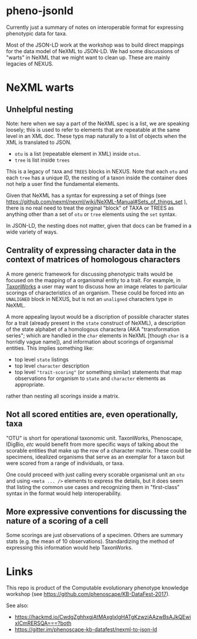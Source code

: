 pheno-jsonld
============

Currently just a summary of notes on interoperable format for expressing phenotypic data for taxa.

Most of the JSON-LD work at the workshop was to build direct mappings for the data model of NeXML
to JSON-LD.
We had some discussions of "warts" in NeXML that we might want to clean up.
These are mainly legacies of NEXUS.

# NeXML warts

## Unhelpful nesting
Note: here when we say a part of the NeXML spec is a list, we are speaking loosely; this
    is used to refer to elements that are repeatable at the same level in an XML doc.
These typs map naturally to a list of objects when the XML is translated to JSON.

  * `otu` is a list (repeatable element in XML) inside `otus`.
  * `tree` is  list inside `trees`

This is a legacy of `TAXA` and `TREES` blocks in NEXUS.
Note that each `otu` and each `tree` has a unique ID, the nesting of a taxon inside the container does not
    help a user find the fundamental elements.

Given that NeXML has a syntax for expressing a set of things
    (see https://github.com/nexml/nexml/wiki/NeXML-Manual#Sets_of_things_set ),
    there is no real need to treat the orginal "block" of TAXA or TREES as
    anything other than a set of `otu` or `tree` elements using the `set` syntax.

In JSON-LD, the nesting does not matter, given that docs can be framed in a wide variety of ways.

## Centrality of expressing character data in the context of matrices of homologous characters
A more generic framework for discussing phenotypic traits would be focused on the mapping of a
    organismal entity to a trait.
For example, in [TaxonWorks](http://taxonworks.org/) a user may want to discuss how an image
    relates to particular scorings of characteristics of an organism.
These could be forced into an `UNALIGNED` block in NEXUS, but is not an `unaligned` characters type
    in NeXML.

A more appealing layout would be a discription of possible character states for a trait (already
    present in the `state` construct of NeXML), a description of the state alphabet 
    of a homologous charactera (AKA "transformation series"; which are handled in the `char` 
    elements in NeXML [though `char` is  a horridly vague name]), and information about scorings
    of organismal entities.
This implies something like:
  * top level `state` listings
  * top level `character` description
  * top level `"trait-scoring"` (or something similar) statements that map observations for organism to `state` and `character` elements as appropriate.

rather than nesting all scorings inside a matrix.
  
## Not all scored entities are, even operationally, taxa
"OTU" is short for operational taxonomic unit.
TaxonWorks, Phenoscape, IDigBio, *etc* would benefit from more specific ways of talking about
    the scorable entities that make up the row of a character matrix.
These could be specimens, idealized organisms that serve as an exemplar for a taxon but were scored
    from a range of individuals, or taxa.

One could proceed with just calling every scorable organismal unit an `otu` and using `<meta ... />`
    elements to express the details, but it does seem that listing the common use cases and recognizing
    them in "first-class" syntax in the format would help interoperability.

## More expressive conventions for discussing the nature of a scoring of a cell
Some scorings are just observations of a specimen.
Others are summary stats (e.g. the mean of 10 observations).
Standardizing the method of expressing this information would help TaxonWorks.

# Links
This repo is product of the  Computable evolutionary phenotype knowledge workshop 
(see https://github.com/phenoscape/KB-DataFest-2017).


See also:
  * https://hackmd.io/CwdgZghhxgjAtMAxgIxIgHATgKzwziAAzwBsAJkQEwixICmRERSQA===?both
  * https://gitter.im/phenoscape-kb-datafest/nexml-to-json-ld

